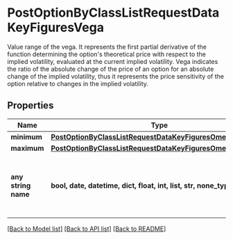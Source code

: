 # PostOptionByClassListRequestDataKeyFiguresVega

Value range of the vega. It represents the first partial derivative of the function determining the option's theoretical price with respect to the implied volatility, evaluated at the current implied volatility. Vega indicates the ratio of the absolute change of the price of an option for an absolute change of the implied volatility, thus it represents the price sensitivity of the option relative to changes in the implied volatility.

## Properties
Name | Type | Description | Notes
------------ | ------------- | ------------- | -------------
**minimum** | [**PostOptionByClassListRequestDataKeyFiguresOmegaMinimum**](PostOptionByClassListRequestDataKeyFiguresOmegaMinimum.md) |  | [optional] 
**maximum** | [**PostOptionByClassListRequestDataKeyFiguresOmegaMaximum**](PostOptionByClassListRequestDataKeyFiguresOmegaMaximum.md) |  | [optional] 
**any string name** | **bool, date, datetime, dict, float, int, list, str, none_type** | any string name can be used but the value must be the correct type | [optional]

[[Back to Model list]](../README.md#documentation-for-models) [[Back to API list]](../README.md#documentation-for-api-endpoints) [[Back to README]](../README.md)


